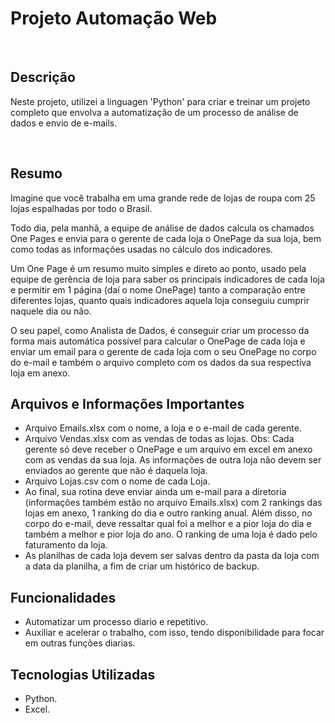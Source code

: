 <h1>Projeto Automação Web</h1><br>

<h2>Descrição</h2>
<p>Neste projeto, utilizei a linguagen 'Python' para criar e treinar um projeto completo que envolva a automatização de um processo de análise de dados e envio de e-mails.</p><br>

<h2>Resumo</h2>
<p>Imagine que você trabalha em uma grande rede de lojas de roupa com 25 lojas espalhadas por todo o Brasil.</p>
<p>Todo dia, pela manhã, a equipe de análise de dados calcula os chamados One Pages e envia para o gerente de cada loja o OnePage da sua loja, bem como todas as informações usadas no cálculo dos indicadores.</p>
<p>Um One Page é um resumo muito simples e direto ao ponto, usado pela equipe de gerência de loja para saber os principais indicadores de cada loja e permitir em 1 página (daí o nome OnePage) tanto a comparação entre diferentes lojas, quanto quais indicadores aquela loja conseguiu cumprir naquele dia ou não.</p>
<p>O seu papel, como Analista de Dados, é conseguir criar um processo da forma mais automática possível para calcular o OnePage de cada loja e enviar um email para o gerente de cada loja com o seu OnePage no corpo do e-mail e também o arquivo completo com os dados da sua respectiva loja em anexo.</p>

<h2>Arquivos e Informações Importantes</h2>
<ul>
<li>Arquivo Emails.xlsx com o nome, a loja e o e-mail de cada gerente.</li>
<li>Arquivo Vendas.xlsx com as vendas de todas as lojas. Obs: Cada gerente só deve receber o OnePage e um arquivo em excel em anexo com as vendas da sua loja. As informações de outra loja não devem ser enviados ao gerente que não é daquela loja.</li> 
<li>Arquivo Lojas.csv com o nome de cada Loja.</li>

<li>Ao final, sua rotina deve enviar ainda um e-mail para a diretoria (informações também estão no arquivo Emails.xlsx) com 2 rankings das lojas em anexo, 1 ranking do dia e outro ranking anual. Além disso, no corpo do e-mail, deve ressaltar qual foi a melhor e a pior loja do dia e também a melhor e pior loja do ano. O ranking de uma loja é dado pelo faturamento da loja.</li>
<li>As planilhas de cada loja devem ser salvas dentro da pasta da loja com a data da planilha, a fim de criar um histórico de backup.</li>
</ul>

<h2>Funcionalidades</h2>
<ul>
 <li>Automatizar um processo diario e repetitivo.</li>
 <li>Auxiliar e acelerar o trabalho, com isso, tendo disponibilidade para focar em outras funções diarias.</li>
</ul>

<h2>Tecnologias Utilizadas</h2>
<ul>
 <li>Python.</li>
 <li>Excel.</li>
